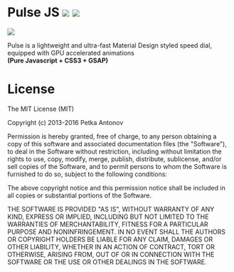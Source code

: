 # Pulse JS <a href="http://theiliad.github.io/vibe-javascript-modal/"><img src="https://cdn.rawgit.com/theiliad/pulse-javascript-speeddial/master/img/demo.svg" /></a> <img src="https://cdn.rawgit.com/theiliad/pulse-javascript-speeddial/master/img/version.svg" />

<img src="https://github.com/theiliad/pulse-javascript-speeddial/blob/master/img/demo.gif?raw=true" />

Pulse is a lightweight and ultra-fast Material Design styled speed dial, equipped with GPU accelerated animations
<br /><b>(Pure Javascript + CSS3 + GSAP)</b>

# License

The MIT License (MIT)

Copyright (c) 2013-2016 Petka Antonov

Permission is hereby granted, free of charge, to any person obtaining a copy
of this software and associated documentation files (the "Software"), to deal
in the Software without restriction, including without limitation the rights
to use, copy, modify, merge, publish, distribute, sublicense, and/or sell
copies of the Software, and to permit persons to whom the Software is
furnished to do so, subject to the following conditions:

The above copyright notice and this permission notice shall be included in
all copies or substantial portions of the Software.

THE SOFTWARE IS PROVIDED "AS IS", WITHOUT WARRANTY OF ANY KIND, EXPRESS OR
IMPLIED, INCLUDING BUT NOT LIMITED TO THE WARRANTIES OF MERCHANTABILITY,
FITNESS FOR A PARTICULAR PURPOSE AND NONINFRINGEMENT.  IN NO EVENT SHALL THE
AUTHORS OR COPYRIGHT HOLDERS BE LIABLE FOR ANY CLAIM, DAMAGES OR OTHER
LIABILITY, WHETHER IN AN ACTION OF CONTRACT, TORT OR OTHERWISE, ARISING FROM,
OUT OF OR IN CONNECTION WITH THE SOFTWARE OR THE USE OR OTHER DEALINGS IN
THE SOFTWARE.
